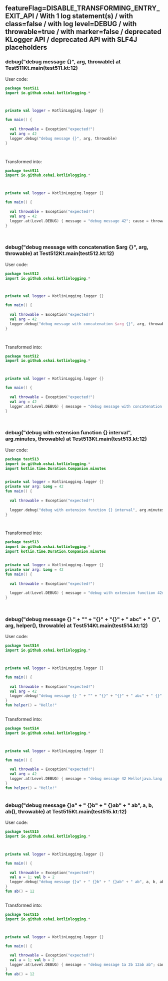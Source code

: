 ## featureFlag=DISABLE_TRANSFORMING_ENTRY_EXIT_API / With 1 log statement(s) / with class=false / with log level=DEBUG / with throwable=true / with marker=false / deprecated KLogger API / deprecated API with SLF4J placeholders



###  debug("debug message {}", arg, throwable) at Test511Kt.main(test511.kt:12)

User code:
```kotlin
package test511
import io.github.oshai.kotlinlogging.*



private val logger = KotlinLogging.logger {}

fun main() {
  
  val throwable = Exception("expected!")
  val arg = 42
  logger.debug("debug message {}", arg, throwable)
}




```
  
Transformed into:
```kotlin
package test511
import io.github.oshai.kotlinlogging.*



private val logger = KotlinLogging.logger {}

fun main() {
  
  val throwable = Exception("expected!")
  val arg = 42
  logger.at(Level.DEBUG) { message = "debug message 42"; cause = throwable; internalCompilerData = KLoggingEventBuilder.InternalCompilerData(messageTemplate = ""debug message {}"", className = "test511.Test511Kt", methodName = "main", fileName = "test511.kt", lineNumber = 12)
}




```

###  debug("debug message with concatenation $arg {}", arg, throwable) at Test512Kt.main(test512.kt:12)

User code:
```kotlin
package test512
import io.github.oshai.kotlinlogging.*



private val logger = KotlinLogging.logger {}

fun main() {
  
  val throwable = Exception("expected!")
  val arg = 42
  logger.debug("debug message with concatenation $arg {}", arg, throwable)
}




```
  
Transformed into:
```kotlin
package test512
import io.github.oshai.kotlinlogging.*



private val logger = KotlinLogging.logger {}

fun main() {
  
  val throwable = Exception("expected!")
  val arg = 42
  logger.at(Level.DEBUG) { message = "debug message with concatenation 42 42"; cause = throwable; internalCompilerData = KLoggingEventBuilder.InternalCompilerData(messageTemplate = ""debug message with concatenation $arg {}"", className = "test512.Test512Kt", methodName = "main", fileName = "test512.kt", lineNumber = 12)
}




```

###  debug("debug with extension function {} interval", arg.minutes, throwable) at Test513Kt.main(test513.kt:12)

User code:
```kotlin
package test513
import io.github.oshai.kotlinlogging.*
import kotlin.time.Duration.Companion.minutes


private val logger = KotlinLogging.logger {}
private var arg: Long = 42
fun main() {
  
  val throwable = Exception("expected!")
  
  logger.debug("debug with extension function {} interval", arg.minutes, throwable)
}




```
  
Transformed into:
```kotlin
package test513
import io.github.oshai.kotlinlogging.*
import kotlin.time.Duration.Companion.minutes


private val logger = KotlinLogging.logger {}
private var arg: Long = 42
fun main() {
  
  val throwable = Exception("expected!")
  
  logger.at(Level.DEBUG) { message = "debug with extension function 42m interval"; cause = throwable; internalCompilerData = KLoggingEventBuilder.InternalCompilerData(messageTemplate = ""debug with extension function {} interval"", className = "test513.Test513Kt", methodName = "main", fileName = "test513.kt", lineNumber = 12)
}




```

###  debug("debug message {} " + "" + "{}" + "{}" + " abc" + " {}", arg, helper(), throwable) at Test514Kt.main(test514.kt:12)

User code:
```kotlin
package test514
import io.github.oshai.kotlinlogging.*



private val logger = KotlinLogging.logger {}

fun main() {
  
  val throwable = Exception("expected!")
  val arg = 42
  logger.debug("debug message {} " + "" + "{}" + "{}" + " abc" + " {}", arg, helper(), throwable)
}
fun helper() = "Hello!"



```
  
Transformed into:
```kotlin
package test514
import io.github.oshai.kotlinlogging.*



private val logger = KotlinLogging.logger {}

fun main() {
  
  val throwable = Exception("expected!")
  val arg = 42
  logger.at(Level.DEBUG) { message = "debug message 42 Hello!java.lang.Exception: expected! abc {}"; internalCompilerData = KLoggingEventBuilder.InternalCompilerData(messageTemplate = ""debug message {} " + "" + "{}" + "{}" + " abc" + " {}"", className = "test514.Test514Kt", methodName = "main", fileName = "test514.kt", lineNumber = 12)
}
fun helper() = "Hello!"



```

###  debug("debug message {}a" + " {}b" + " {}ab" + " ab", a, b, ab(), throwable) at Test515Kt.main(test515.kt:12)

User code:
```kotlin
package test515
import io.github.oshai.kotlinlogging.*



private val logger = KotlinLogging.logger {}

fun main() {
  
  val throwable = Exception("expected!")
  val a = 1; val b = 2
  logger.debug("debug message {}a" + " {}b" + " {}ab" + " ab", a, b, ab(), throwable)
}
fun ab() = 12



```
  
Transformed into:
```kotlin
package test515
import io.github.oshai.kotlinlogging.*



private val logger = KotlinLogging.logger {}

fun main() {
  
  val throwable = Exception("expected!")
  val a = 1; val b = 2
  logger.at(Level.DEBUG) { message = "debug message 1a 2b 12ab ab"; cause = throwable; internalCompilerData = KLoggingEventBuilder.InternalCompilerData(messageTemplate = ""debug message {}a" + " {}b" + " {}ab" + " ab"", className = "test515.Test515Kt", methodName = "main", fileName = "test515.kt", lineNumber = 12)
}
fun ab() = 12



```
